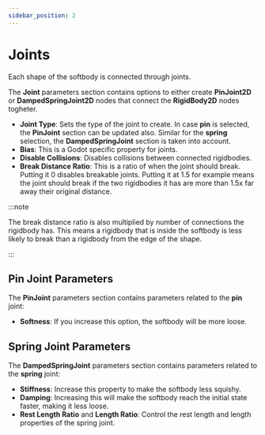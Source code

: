 ```yaml
---
sidebar_position: 2
---
```


# Joints

Each shape of the softbody is connected through joints.

The **Joint** parameters section contains options to either create **PinJoint2D** or **DampedSpringJoint2D** nodes that connect the **RigidBody2D** nodes togheter.

- **Joint Type**: Sets the type of the joint to create. In case **pin** is selected, the **PinJoint** section can be updated also. Similar for the **spring** selection, the **DampedSpringJoint** section is taken into account.
- **Bias**: This is a Godot specific property for joints.
- **Disable Collisions**: Disables collisions between connected rigidbodies.
- **Break Distance Ratio**: This is a ratio of when the joint should break. Putting it 0 disables breakable joints. Putting it at 1.5 for example means the joint should break if the two rigidbodies it has are more than 1.5x far away their original distance.

:::note

The break distance ratio is also multiplied by number of connections the rigidbody has. This means a rigidbody that is inside the softbody is less likely to break than a rigidbody from the edge of the shape.

:::

## Pin Joint Parameters

The **PinJoint** parameters section contains parameters related to the **pin** joint:
- **Softness**: If you increase this option, the softbody will be more loose.

## Spring Joint Parameters

The **DampedSpringJoint** parameters section contains parameters related to the **spring** joint:
- **Stiffness**: Increase this property to make the softbody less squishy.
- **Damping**: Increasing this will make the softbody reach the initial state faster, making it less loose.
- **Rest Length Ratio** and **Length Ratio**: Control the rest length and length properties of the spring joint.
